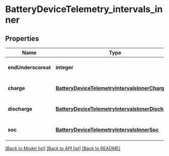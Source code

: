 # BatteryDeviceTelemetry_intervals_inner

## Properties
Name | Type | Description | Notes
------------ | ------------- | ------------- | -------------
**endUnderscoreat** | **integer** |  | [optional] [default to null]
**charge** | [**BatteryDeviceTelemetryIntervalsInnerCharge**](BatteryDeviceTelemetryIntervalsInnerCharge.md) |  | [optional] [default to null]
**discharge** | [**BatteryDeviceTelemetryIntervalsInnerDischarge**](BatteryDeviceTelemetryIntervalsInnerDischarge.md) |  | [optional] [default to null]
**soc** | [**BatteryDeviceTelemetryIntervalsInnerSoc**](BatteryDeviceTelemetryIntervalsInnerSoc.md) |  | [optional] [default to null]

[[Back to Model list]](../README.md#documentation-for-models) [[Back to API list]](../README.md#documentation-for-api-endpoints) [[Back to README]](../README.md)


